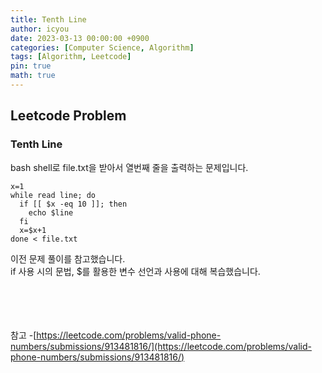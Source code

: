```yaml
---
title: Tenth Line
author: icyou
date: 2023-03-13 00:00:00 +0900
categories: [Computer Science, Algorithm]
tags: [Algorithm, Leetcode]
pin: true
math: true
---
```


## Leetcode Problem

### Tenth Line
bash shell로 file.txt을 받아서 열번째 줄을 출력하는 문제입니다.

```
x=1
while read line; do
  if [[ $x -eq 10 ]]; then
    echo $line
  fi
  x=$x+1
done < file.txt

```
이전 문제 풀이를 참고했습니다.  
if 사용 시의 문법, $를 활용한 변수 선언과 사용에 대해 복습했습니다.  

<br/><br/><br/><br/>
참고 
-[https://leetcode.com/problems/valid-phone-numbers/submissions/913481816/](https://leetcode.com/problems/valid-phone-numbers/submissions/913481816/)
